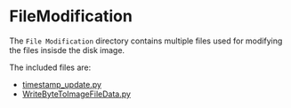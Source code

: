 # FileModification

The `File Modification` directory contains multiple files used for modifying the files insisde the disk image.

The included files are:
- [timestamp_update.py](./timestamp_update/timestamp_update.md)
- [WriteByteToImageFileData.py](./WriteByteToImageFileData/WriteByteToImageFileData.md)
